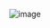 ![image](https://user-images.githubusercontent.com/40969203/103112507-35b61c80-4699-11eb-9a1d-b0c8f01bd53d.png)
